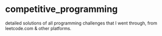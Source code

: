 # competitive_programming
detailed solutions of all programming challenges that I went through, from leetcode.com & other platforms.

